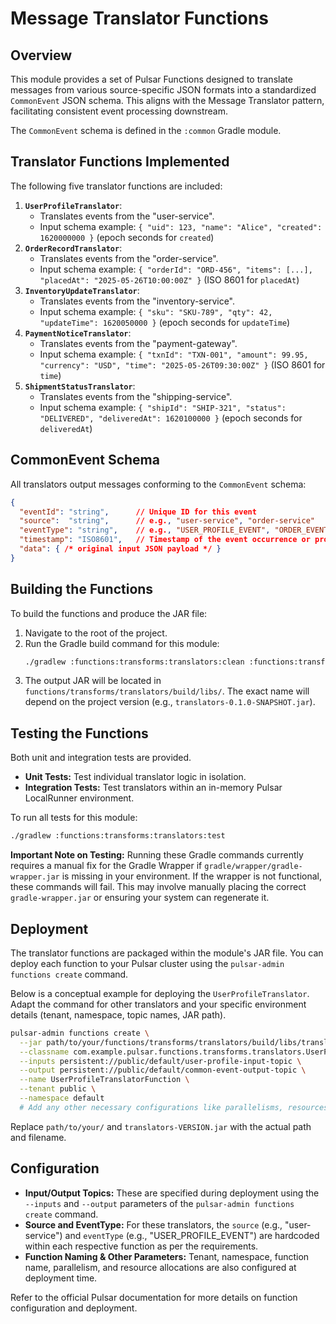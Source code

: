# Message Translator Functions

## Overview

This module provides a set of Pulsar Functions designed to translate messages from various source-specific JSON formats into a standardized `CommonEvent` JSON schema. This aligns with the Message Translator pattern, facilitating consistent event processing downstream.

The `CommonEvent` schema is defined in the `:common` Gradle module.

## Translator Functions Implemented

The following five translator functions are included:

1.  **`UserProfileTranslator`**:
    *   Translates events from the "user-service".
    *   Input schema example: `{ "uid": 123, "name": "Alice", "created": 1620000000 }` (epoch seconds for `created`)
2.  **`OrderRecordTranslator`**:
    *   Translates events from the "order-service".
    *   Input schema example: `{ "orderId": "ORD-456", "items": [...], "placedAt": "2025-05-26T10:00:00Z" }` (ISO 8601 for `placedAt`)
3.  **`InventoryUpdateTranslator`**:
    *   Translates events from the "inventory-service".
    *   Input schema example: `{ "sku": "SKU-789", "qty": 42, "updateTime": 1620050000 }` (epoch seconds for `updateTime`)
4.  **`PaymentNoticeTranslator`**:
    *   Translates events from the "payment-gateway".
    *   Input schema example: `{ "txnId": "TXN-001", "amount": 99.95, "currency": "USD", "time": "2025-05-26T09:30:00Z" }` (ISO 8601 for `time`)
5.  **`ShipmentStatusTranslator`**:
    *   Translates events from the "shipping-service".
    *   Input schema example: `{ "shipId": "SHIP-321", "status": "DELIVERED", "deliveredAt": 1620100000 }` (epoch seconds for `deliveredAt`)

## CommonEvent Schema

All translators output messages conforming to the `CommonEvent` schema:

```json
{
  "eventId": "string",      // Unique ID for this event
  "source":  "string",      // e.g., "user-service", "order-service"
  "eventType": "string",    // e.g., "USER_PROFILE_EVENT", "ORDER_EVENT"
  "timestamp": "ISO8601",   // Timestamp of the event occurrence or processing
  "data": { /* original input JSON payload */ }
}
```

## Building the Functions

To build the functions and produce the JAR file:

1.  Navigate to the root of the project.
2.  Run the Gradle build command for this module:
    ```bash
    ./gradlew :functions:transforms:translators:clean :functions:transforms:translators:build
    ```
3.  The output JAR will be located in `functions/transforms/translators/build/libs/`. The exact name will depend on the project version (e.g., `translators-0.1.0-SNAPSHOT.jar`).

## Testing the Functions

Both unit and integration tests are provided.

*   **Unit Tests:** Test individual translator logic in isolation.
*   **Integration Tests:** Test translators within an in-memory Pulsar LocalRunner environment.

To run all tests for this module:

```bash
./gradlew :functions:transforms:translators:test
```

**Important Note on Testing:** Running these Gradle commands currently requires a manual fix for the Gradle Wrapper if `gradle/wrapper/gradle-wrapper.jar` is missing in your environment. If the wrapper is not functional, these commands will fail. This may involve manually placing the correct `gradle-wrapper.jar` or ensuring your system can regenerate it.

## Deployment

The translator functions are packaged within the module's JAR file. You can deploy each function to your Pulsar cluster using the `pulsar-admin functions create` command.

Below is a conceptual example for deploying the `UserProfileTranslator`. Adapt the command for other translators and your specific environment details (tenant, namespace, topic names, JAR path).

```bash
pulsar-admin functions create \
  --jar path/to/your/functions/transforms/translators/build/libs/translators-VERSION.jar \
  --classname com.example.pulsar.functions.transforms.translators.UserProfileTranslator \
  --inputs persistent://public/default/user-profile-input-topic \
  --output persistent://public/default/common-event-output-topic \
  --name UserProfileTranslatorFunction \
  --tenant public \
  --namespace default 
  # Add any other necessary configurations like parallelisms, resources, etc.
```

Replace `path/to/your/` and `translators-VERSION.jar` with the actual path and filename.

## Configuration

*   **Input/Output Topics:** These are specified during deployment using the `--inputs` and `--output` parameters of the `pulsar-admin functions create` command.
*   **Source and EventType:** For these translators, the `source` (e.g., "user-service") and `eventType` (e.g., "USER_PROFILE_EVENT") are hardcoded within each respective function as per the requirements.
*   **Function Naming & Other Parameters:** Tenant, namespace, function name, parallelism, and resource allocations are also configured at deployment time.

Refer to the official Pulsar documentation for more details on function configuration and deployment.
